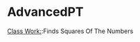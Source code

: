 # AdvancedPT
[Class Work:](https://github.com/OzerBerkay/AdvancedPT/blob/master/Square.html):Finds Squares Of The Numbers

